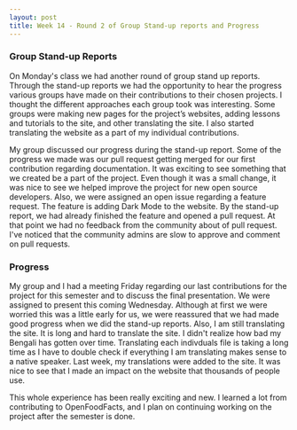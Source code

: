 ```yaml
---
layout: post
title: Week 14 - Round 2 of Group Stand-up reports and Progress
---
```


### Group Stand-up Reports
On Monday's class we had another round of group stand up reports. Through the stand-up reports we had the opportunity to hear the progress various groups have made on their contributions to their chosen projects. I thought the different approaches each group took was interesting. Some groups were making new pages for the project’s websites, adding lessons and tutorials to the site, and other translating the site. I also started translating the website as a part of my individual contributions. 

My group discussed our progress during the stand-up report. Some of the progress we made was our pull request getting merged for our first contribution regarding documentation. It was exciting to see something that we created be a part of the project. Even though it was a small change, it was nice to see we helped improve the project for new open source developers.  Also, we were assigned an open issue regarding a feature request. The feature is adding Dark Mode to the website. By the stand-up report, we had already finished the feature and opened a pull request. At that point we had no feedback from the community about of pull request. I've noticed that the community admins are slow to approve and comment on pull requests. 

### Progress
My group and I had a meeting Friday regarding our last contributions for the project for this semester and to discuss the final presentation. We were assigned to present this coming Wednesday. Although at first we were worried this was a little early for us, we were reassured that we had made good progress when we did the stand-up reports. Also, I am still translating the site. It is long and hard to translate the site. I didn't realize how bad my Bengali has gotten over time. Translating each indivduals file is taking a long time as I have to double check if everything I am translating makes sense to a native speaker. Last week, my translations were added to the site. It was nice to see that I made an impact on the website that thousands of people use. 

This whole experience has been really exciting and new. I learned a lot from contributing to OpenFoodFacts, and I plan on continuing working on the project after the semester is done.
